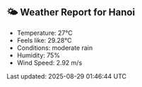 <!-- WEATHER-START -->
## 🌤 Weather Report for Hanoi

- Temperature: 27°C
- Feels like: 29.28°C
- Conditions: moderate rain
- Humidity: 75%
- Wind Speed: 2.92 m/s

Last updated: 2025-08-29 01:46:44 UTC
<!-- WEATHER-END -->
